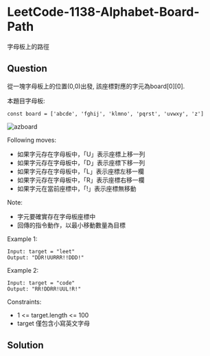 # LeetCode-1138-Alphabet-Board-Path
字母板上的路徑

## Question

從一塊字母板上的位置(0,0)出發, 該座標對應的字元為board[0][0].

本題目字母板:
```
const board = ['abcde', 'fghij', 'klmno', 'pqrst', 'uvwxy', 'z']
```

![azboard](https://assets.leetcode.com/uploads/2019/07/28/azboard.png)

Following moves:
* 如果字元存在字母板中，「U」表示座標上移一列
* 如果字元存在字母板中，「D」表示座標下移一列
* 如果字元存在字母板中，「L」表示座標左移一欄
* 如果字元存在字母板中，「R」表示座標右移一欄
* 如果字元在當前座標中，「!」表示座標無移動

Note:
* 字元要確實存在字母板座標中
* 回傳的指令動作，以最小移動數量為目標

Example 1:
```
Input: target = "leet"
Output: "DDR!UURRR!!DDD!"
```

Example 2:
```
Input: target = "code"
Output: "RR!DDRR!UUL!R!"
```

Constraints:
* 1 <= target.length <= 100
* target 僅包含小寫英文字母

## Solution


